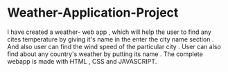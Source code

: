 # Weather-Application-Project
I have created a weather- web app , which will help the user to find any cites temperature by giving it's name in the enter the city name section . And also user can find the wind speed of the particular city . User can also find about any country's weather by putting its name . The complete webapp is made with HTML , CSS and JAVASCRIPT.
